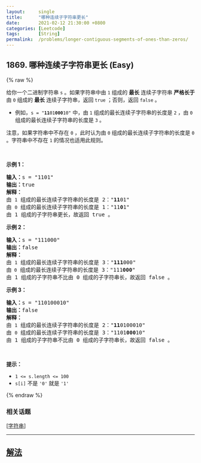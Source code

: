 ```yaml
---
layout:     single
title:      "哪种连续子字符串更长"
date:       2021-02-12 21:30:00 +0800
categories: [Leetcode]
tags:       [String]
permalink:  /problems/longer-contiguous-segments-of-ones-than-zeros/
---
```


## 1869. 哪种连续子字符串更长 (Easy)

{% raw %}

<p>给你一个二进制字符串 <code>s</code> 。如果字符串中由 <code>1</code> 组成的 <strong>最长</strong> 连续子字符串 <strong>严格长于</strong> 由 <code>0</code> 组成的 <strong>最长</strong> 连续子字符串，返回 <code>true</code> ；否则，返回 <code>false</code><em> </em>。</p>

<ul>
	<li>例如，<code>s = "<strong>11</strong>01<strong>000</strong>10"</code> 中，由 <code>1</code> 组成的最长连续子字符串的长度是 <code>2</code> ，由 <code>0</code> 组成的最长连续子字符串的长度是 <code>3</code> 。</li>
</ul>

<p>注意，如果字符串中不存在 <code>0</code> ，此时认为由 <code>0</code> 组成的最长连续子字符串的长度是 <code>0</code> 。字符串中不存在 <code>1</code> 的情况也适用此规则。</p>

<p> </p>

<p><strong>示例 1：</strong></p>

<pre>
<strong>输入：</strong>s = "1101"
<strong>输出：</strong>true
<strong>解释：</strong>
由 <code>1</code> 组成的最长连续子字符串的长度是 2："<strong>11</strong>01"
由 <code>0</code> 组成的最长连续子字符串的长度是 1："11<strong>0</strong>1"
由 1 组成的子字符串更长，故返回 true 。
</pre>

<p><strong>示例 2：</strong></p>

<pre>
<strong>输入：</strong>s = "111000"
<strong>输出：</strong>false
<strong>解释：</strong>
由 <code>1</code> 组成的最长连续子字符串的长度是 3："<strong>111</strong>000"
由<code> 0</code> 组成的最长连续子字符串的长度是 3："111<strong>000</strong>"
由 1 组成的子字符串不比由 0 组成的子字符串长，故返回 false 。
</pre>

<p><strong>示例 3：</strong></p>

<pre>
<strong>输入：</strong>s = "110100010"
<strong>输出：</strong>false
<strong>解释：</strong>
由 <code>1</code> 组成的最长连续子字符串的长度是 2："<strong>11</strong>0100010"
由 <code>0</code> 组成的最长连续子字符串的长度是 3："1101<strong>000</strong>10"
由 1 组成的子字符串不比由 0 组成的子字符串长，故返回 false 。
</pre>

<p> </p>

<p><strong>提示：</strong></p>

<ul>
	<li><code>1 <= s.length <= 100</code></li>
	<li><code>s[i]</code> 不是 <code>'0'</code> 就是 <code>'1'</code></li>
</ul>

{% endraw %}

### 相关话题
  [[字符串](https://github.com/openset/leetcode/tree/master/tag/string/README.md)]

---

## [解法](https://github.com/openset/leetcode/tree/master/problems/longer-contiguous-segments-of-ones-than-zeros)
